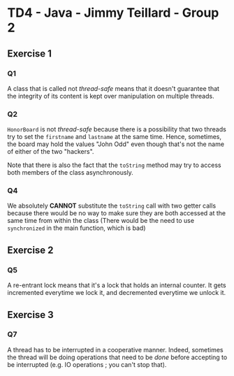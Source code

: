 # TD4 - Java - Jimmy Teillard - Group 2

## Exercise 1

### Q1

A class that is called not *thread-safe* means that it doesn't guarantee that
the integrity of its content is kept over manipulation on multiple threads.

### Q2

`HonorBoard` is not *thread-safe* because there is a possibility that
two threads try to set the `firstname` and `lastname` at the same time.
Hence, sometimes, the board may hold the values "John Odd" even though
that's not the name of either of the two "hackers".

Note that there is also the fact that the `toString` method may
try to access both members of the class asynchronously.

### Q4

We absolutely **CANNOT** substitute the `toString` call with two getter calls because
there would be no way to make sure they are both accessed at the same time from
within the class (There would be the need to use `synchronized` in the main function, which is bad)

## Exercise 2

### Q5

A re-entrant lock means that it's a lock that holds an internal counter.
It gets incremented everytime we lock it, and decremented everytime we unlock it.

## Exercise 3

### Q7

A thread has to be interrupted in a cooperative manner. Indeed, sometimes the thread will be doing operations
that need to be *done* before accepting to be interrupted (e.g. IO operations ; you can't stop that).

